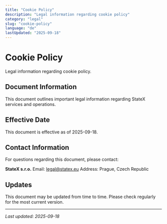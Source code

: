 ```yaml
---
title: "Cookie Policy"
description: "Legal information regarding cookie policy"
category: "legal"
slug: "cookie-policy"
language: "de"
lastUpdated: "2025-09-18"
---
```


# Cookie Policy

Legal information regarding cookie policy.

## Document Information

This document outlines important legal information regarding StateX services and operations.

## Effective Date

This document is effective as of 2025-09-18.

## Contact Information

For questions regarding this document, please contact:

**StateX s.r.o.**
Email: legal@statex.eu
Address: Prague, Czech Republic

## Updates

This document may be updated from time to time. Please check regularly for the most current version.

---

*Last updated: 2025-09-18*